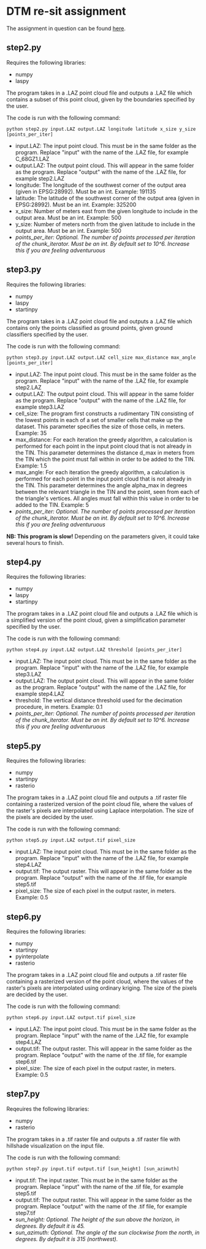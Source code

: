 # DTM re-sit assignment

The assignment in question can be found [here](https://3d.bk.tudelft.nl/courses/geo1015/hw/resit/).  

## step2.py

Requires the following libraries:  
- numpy  
- laspy  

The program takes in a .LAZ point cloud file and outputs a .LAZ file which contains a subset of this point cloud, given by the boundaries specified by the user.  

The code is run with the following command:  
```
python step2.py input.LAZ output.LAZ longitude latitude x_size y_size [points_per_iter]
```

- input.LAZ: The input point cloud. This must be in the same folder as the program. Replace "input" with the name of the .LAZ file, for example C_68GZ1.LAZ  
- output.LAZ: The output point cloud. This will appear in the same folder as the program. Replace "output" with the name of the .LAZ file, for example step2.LAZ  
- longitude: The longitude of the southwest corner of the output area (given in EPSG:28992). Must be an int. Example: 191135  
- latitude: The latitude of the southwest corner of the output area (given in EPSG:28992). Must be an int. Example: 325200  
- x_size: Number of meters east from the given longitude to include in the output area. Must be an int. Example: 500  
- y_size: Number of meters north from the given latitude to include in the output area. Must be an int. Example: 500  
- *points\_per\_iter: Optional. The number of points processed per iteration of the chunk_iterator. Must be an int. By default set to 10^6. Increase this if you are feeling adventuruous*  

## step3.py

Requires the following libraries:  
- numpy  
- laspy  
- startinpy  

The program takes in a .LAZ point cloud file and outputs a .LAZ file which contains only the points classified as ground points, given ground classifiers specified by the user.  

The code is run with the following command:  
```
python step3.py input.LAZ output.LAZ cell_size max_distance max_angle [points_per_iter]
```

- input.LAZ: The input point cloud. This must be in the same folder as the program. Replace "input" with the name of the .LAZ file, for example step2.LAZ  
- output.LAZ: The output point cloud. This will appear in the same folder as the program. Replace "output" with the name of the .LAZ file, for example step3.LAZ  
- cell\_size: The program first constructs a rudimentary TIN consisting of the lowest points in each of a set of smaller cells that make up the dataset. This parameter specifies the size of those cells, in meters. Example: 35  
- max\_distance: For each iteration the greedy algorithm, a calculation is performed for each point in the input point cloud that is not already in the TIN. This parameter determines the distance d_max in meters from the TIN which the point must fall within in order to be added to the TIN. Example: 1.5  
- max\_angle: For each iteration the greedy algorithm, a calculation is performed for each point in the input point cloud that is not already in the TIN. This parameter determines the angle alpha_max in degrees between the relevant triangle in the TIN and the point, seen from each of the triangle's vertices. All angles must fall within this value in order to be added to the TIN. Example: 5    
- *points\_per\_iter: Optional. The number of points processed per iteration of the chunk_iterator. Must be an int. By default set to 10^6. Increase this if you are feeling adventuruous*  

**NB: This program is slow!** Depending on the parameters given, it could take several hours to finish.  

## step4.py

Requires the following libraries:  
- numpy  
- laspy  
- startinpy  

The program takes in a .LAZ point cloud file and outputs a .LAZ file which is a simplified version of the point cloud, given a simplification parameter specified by the user.  

The code is run with the following command:  
```
python step4.py input.LAZ output.LAZ threshold [points_per_iter]
```

- input.LAZ: The input point cloud. This must be in the same folder as the program. Replace "input" with the name of the .LAZ file, for example step3.LAZ  
- output.LAZ: The output point cloud. This will appear in the same folder as the program. Replace "output" with the name of the .LAZ file, for example step4.LAZ  
- threshold: The vertical distance threshold used for the decimation procedure, in meters. Example: 0.1  
- *points\_per\_iter: Optional. The number of points processed per iteration of the chunk_iterator. Must be an int. By default set to 10^6. Increase this if you are feeling adventuruous*  

## step5.py

Requires the following libraries:  
- numpy  
- startinpy  
- rasterio  

The program takes in a .LAZ point cloud file and outputs a .tif raster file containing a rasterized version of the point cloud file, where the values of the raster's pixels are interpolated using Laplace interpolation. The size of the pixels are decided by the user.  

The code is run with the following command:  
```
python step5.py input.LAZ output.tif pixel_size
```

- input.LAZ: The input point cloud. This must be in the same folder as the program. Replace "input" with the name of the .LAZ file, for example step4.LAZ  
- output.tif: The output raster. This will appear in the same folder as the program. Replace "output" with the name of the .tif file, for example step5.tif  
- pixel\_size: The size of each pixel in the output raster, in meters. Example: 0.5  

## step6.py

Requires the following libraries:  
- numpy  
- startinpy  
- pyinterpolate  
- rasterio  

The program takes in a .LAZ point cloud file and outputs a .tif raster file containing a rasterized version of the point cloud, where the values of the raster's pixels are interpolated using ordinary kriging. The size of the pixels are decided by the user.  

The code is run with the following command:  
```
python step6.py input.LAZ output.tif pixel_size
```

- input.LAZ: The input point cloud. This must be in the same folder as the program. Replace "input" with the name of the .LAZ file, for example step4.LAZ  
- output.tif: The output raster. This will appear in the same folder as the program. Replace "output" with the name of the .tif file, for example step6.tif  
- pixel\_size: The size of each pixel in the output raster, in meters. Example: 0.5  

## step7.py

Reqeuires the following libraries:  
- numpy  
- rasterio  

The program takes in a .tif raster file and outputs a .tif raster file with hillshade visualization on the input file.  

The code is run with the following command:  
```
python step7.py input.tif output.tif [sun_height] [sun_azimuth]
```

- input.tif: The input raster. This must be in the same folder as the program. Replace "input" with the name of the .tif file, for example step5.tif  
- output.tif: The output raster. This will appear in the same folder as the program. Replace "output" with the name of the .tif file, for example step7.tif  
- *sun\_height: Optional. The height of the sun above the horizon, in degrees. By default it is 45.*  
- *sun\_azimuth: Optional. The angle of the sun clockwise from the north, in degrees. By default it is 315 (northwest).*  
